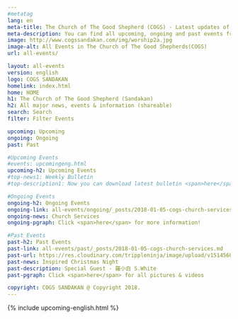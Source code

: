 ```yaml
---
#metatag
lang: en
meta-title: The Church of The Good Shepherd (COGS) - Latest updates of our Anglican church activities
meta-description: You can find all upcoming, ongoing and past events from our church(COGS) activities in sandakan
image: http://www.cogssandakan.com/img/worship2a.jpg
image-alt: All Events in The Church of The Good Shepherds(COGS)
url: all-events/

layout: all-events
version: english
logo: COGS SANDAKAN
homelink: index.html
home: HOME
h1: The Church of The Good Shepherd (Sandakan)
h2: All major news, events & information (shareable)
search: Search
filter: Filter Events

upcoming: Upcoming
ongoing: Ongoing
past: Past

#Upcoming Events
#events: upcomingeng.html
upcoming-h2: Upcoming Events
#top-news1: Weekly Bulletin
#top-description1: Now you can download latest bulletin <span>here</span>!

#Ongoing Events
ongoing-h2: Ongoing Events
ongoing-link: all-events/ongoing/_posts/2018-01-05-cogs-church-services.md
ongoing-news: Church Services
ongoing-pgraph: Click <span>here</span> for more information!

#Past Events
past-h2: Past Events
past-link: all-events/past/_posts/2018-01-05-cogs-church-services.md
past-url: https://res.cloudinary.com/trippleninja/image/upload/v1514560579/Inspired%20Christmas%20Night/Inpsired17.jpg
past-news: Inspired Christmas Night
past-description: Special Guest - 羅小白 S.White
past-pgraph: Click <span>here</span> for all pictures & videos

copyright: COGS SANDAKAN @ Copyright 2018.
---
```

{% include upcoming-english.html %}
